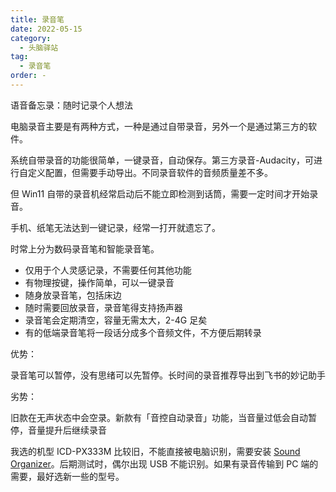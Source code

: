 ```yaml
---
title: 录音笔
date: 2022-05-15
category:
  - 头脑驿站
tag:
  - 录音笔
order: -
---
```


语音备忘录：随时记录个人想法

电脑录音主要是有两种方式，一种是通过自带录音，另外一个是通过第三方的软件。

系统自带录音的功能很简单，一键录音，自动保存。第三方录音-Audacity，可进行自定义配置，但需要手动导出。不同录音软件的音频质量差不多。

但 Win11 自带的录音机经常启动后不能立即检测到话筒，需要一定时间才开始录音。

手机、纸笔无法达到一键记录，经常一打开就遗忘了。

时常上分为数码录音笔和智能录音笔。

- 仅用于个人灵感记录，不需要任何其他功能
- 有物理按键，操作简单，可以一键录音
- 随身放录音笔，包括床边
- 随时需要回放录音，录音笔得支持扬声器
- 录音笔会定期清空，容量无需太大，2-4G 足矣
- 有的低端录音笔将一段话分成多个音频文件，不方便后期转录

优势：

录音笔可以暂停，没有思绪可以先暂停。长时间的录音推荐导出到飞书的妙记助手

劣势：

旧款在无声状态中会空录。新款有「音控自动录音」功能，当音量过低会自动暂停，音量提升后继续录音

我选的机型 ICD-PX333M 比较旧，不能直接被电脑识别，需要安装 [Sound Organizer](https://www.sonystyle.com.cn/minisite/cross/app/sound_organizer.htm)。后期测试时，偶尔出现 USB 不能识别。如果有录音传输到 PC 端的需要，最好选新一些的型号。
